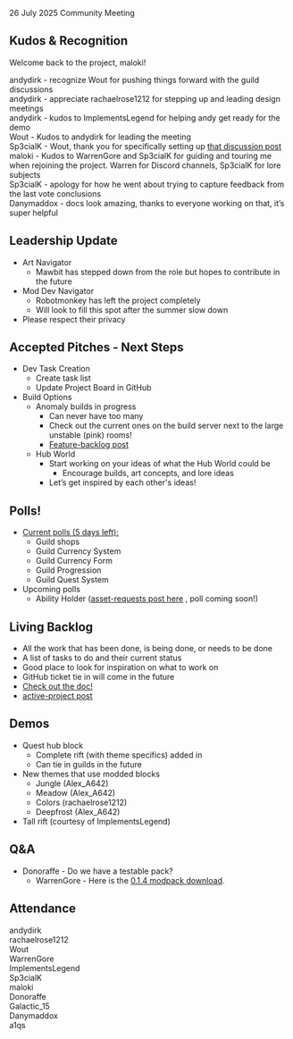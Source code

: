 26 July 2025 Community Meeting

## Kudos & Recognition

Welcome back to the project, maloki!

andydirk \- recognize Wout for pushing things forward with the guild discussions  
andydirk \- appreciate rachaelrose1212 for stepping up and leading design meetings  
andydirk \- kudos to ImplementsLegend for helping andy get ready for the demo  
Wout \- Kudos to andydirk for leading the meeting  
Sp3cialK \- Wout, thank you for specifically setting up [that discussion post](https://discord.com/channels/1374772629298483202/1398032637641228338)  
maloki \- Kudos to WarrenGore and Sp3cialK for guiding and touring me when rejoining the project. Warren for Discord channels, Sp3cialK for lore subjects  
Sp3cialK \- apology for how he went about trying to capture feedback from the last vote conclusions  
Danymaddox \- docs look amazing, thanks to everyone working on that, it’s super helpful

## Leadership Update

* Art Navigator
    * Mawbit has stepped down from the role but hopes to contribute in the future
* Mod Dev Navigator
    * Robotmonkey has left the project completely
    * Will look to fill this spot after the summer slow down
* Please respect their privacy

## Accepted Pitches \- Next Steps

* Dev Task Creation
    * Create task list
    * Update Project Board in GitHub
* Build Options
    * Anomaly builds in progress
        * Can never have too many
        * Check out the current ones on the build server next to the large unstable (pink) rooms\!
        * [Feature-backlog post](https://discord.com/channels/1374772629298483202/1398602756071100427)
    * Hub World
        * Start working on your ideas of what the Hub World could be
            * Encourage builds, art concepts, and lore ideas
        * Let’s get inspired by each other's ideas\!

## Polls\!

* [Current polls (5 days left):](https://discord.com/channels/1374772629298483202/1398024130019856494)
    * Guild shops
    * Guild Currency System
    * Guild Currency Form
    * Guild Progression
    * Guild Quest System
* Upcoming polls
    * Ability Holder ([asset-requests post here](https://discord.com/channels/1374772629298483202/1386023939737784472) , poll coming soon\!)

## Living Backlog

* All the work that has been done, is being done, or needs to be done
* A list of tasks to do and their current status
* Good place to look for inspiration on what to work on
* GitHub ticket tie in will come in the future
* [Check out the doc\!](https://wanderers-of-the-rift.github.io/wotr-docs/docs/design/livingbacklog/)
* [active-project post](https://discord.com/channels/1374772629298483202/1389999101663252541)

## Demos

* Quest hub block
    * Complete rift (with theme specifics) added in
    * Can tie in guilds in the future
* New themes that use modded blocks
    * Jungle (Alex\_A642)
    * Meadow (Alex\_A642)
    * Colors (rachaelrose1212)
    * Deepfrost (Alex\_A642)
* Tall rift (courtesy of ImplementsLegend)

## Q\&A

* Donoraffe \- Do we have a testable pack?
    * WarrenGore \- Here is the [0.1.4 modpack download](https://discord.com/channels/1374772629298483202/1385654366639493152).

## Attendance
andydirk  
rachaelrose1212  
Wout  
WarrenGore  
ImplementsLegend  
Sp3cialK  
maloki  
Donoraffe  
Galactic\_15  
Danymaddox  
a1qs